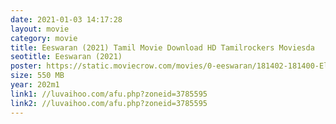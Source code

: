 ```yaml
---
date: 2021-01-03 14:17:28
layout: movie
category: movie
title: Eeswaran (2021) Tamil Movie Download HD Tamilrockers Moviesda
seotitle: Eeswaran (2021)
poster: https://static.moviecrow.com/movies/0-eeswaran/181402-181400-ElPFvI7U8AEFX-c-px144.jpg
size: 550 MB
year: 202m1
link1: //luvaihoo.com/afu.php?zoneid=3785595
link2: //luvaihoo.com/afu.php?zoneid=3785595
---
```

